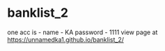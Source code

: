 # banklist_2



one acc is -
name - KA
password - 1111
view page at https://unnamedka1.github.io/banklist_2/

